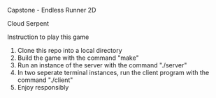 Capstone - Endless Runner 2D

Cloud Serpent

Instruction to play this game
1. Clone this repo into a local directory
2. Build the game with the command "make"
3. Run an instance of the server with the command "./server"
4. In two seperate terminal instances, run the client program with the command "./client"
5. Enjoy responsibly

